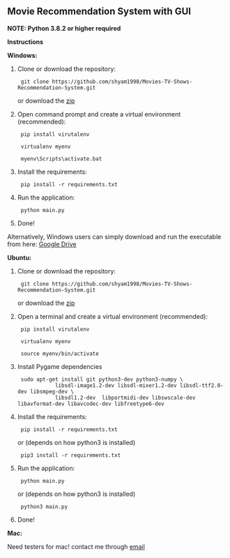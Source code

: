 <h2> Movie Recommendation System with GUI </h2> 
<p> <b> NOTE: Python 3.8.2 or higher required </b> </p>
<p> <b> Instructions </b> </p>
<p> <b> Windows: </b> </p>

<ol> 

<li> Clone or download the repository:
    <p> <code> git clone https://github.com/shyam1998/Movies-TV-Shows-Recommendation-System.git </code> </p>
    <p> or download the <a href="https://github.com/shyam1998/Movies-TV-Shows-Recommendation-System/archive/master.zip"> zip </a> </p>

</li>

<li> Open command prompt and create a virtual environment (recommended):
    <p> <code> pip install virutalenv </code></p>
    <p> <code> virtualenv myenv </code> </p>
    <p> <code> myenv\Scripts\activate.bat  </code></p>

</li>

<li> Install the requirements:

<p> <code> pip install -r requirements.txt </code> </p>

<li> Run the application:

<p> <code> python main.py </code> </p>

<li> Done! </li>

</ol>

<p> Alternatively, Windows users can simply download and run the executable from here: <a href="https://drive.google.com/file/d/18a1pgmLth2fmg3WAnX1czqA_uh9jHb2G/view?usp=sharing"> Google Drive </a> </p>

<b> Ubuntu: </b>

<ol>
    <li> Clone or download the repository:
        <p> <code> git clone https://github.com/shyam1998/Movies-TV-Shows-Recommendation-System.git </code> </p>
        <p> or download the <a href="https://github.com/shyam1998/Movies-TV-Shows-Recommendation-System/archive/master.zip"> zip </a> </p>
    </li>
    <li> Open a terminal and create a virtual environment (recommended):
        <p> <code> pip install virutalenv </code></p>
        <p> <code> virtualenv myenv </code> </p>
        <p> <code> source myenv/bin/activate  </code></p>
    </li>
    <li> Install Pygame dependencies
        <p> <code> sudo apt-get install git python3-dev python3-numpy \
            libsdl-image1.2-dev libsdl-mixer1.2-dev libsdl-ttf2.0-dev libsmpeg-dev \
            libsdl1.2-dev  libportmidi-dev libswscale-dev libavformat-dev libavcodec-dev libfreetype6-dev </code></p>    
    </li> 
    <li> Install the requirements:
        <p> <code> pip install -r requirements.txt </code> </p>
        <p> or (depends on how python3 is installed) </p>
        <p> <code> pip3 install -r requirements.txt </code></p>
    </li>
    <li> Run the application:
        <p> <code> python main.py </code> </p>
        <p> or (depends on how python3 is installed)</p>
        <p> <code> python3 main.py </code>  </p>
    </li>
    <li> 
        Done!
     </li>
</ol>

<b> Mac: </b>
<p> Need testers for mac! contact me through <a href="mailto:shyam.sk1998@gmail.com"> email </a> </p>
